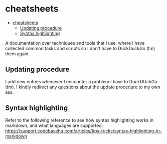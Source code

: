 # cheatsheets
<!--ts-->
   * [cheatsheets](README.md#cheatsheets)
      * [Updating procedure](README.md#updating-procedure)
      * [Syntax highlighting](README.md#syntax-highlighting)

<!-- Added by: runner, at: Fri Feb  5 21:30:29 UTC 2021 -->

<!--te-->

A documentation over techniques and tools that I use, where I have collected common tasks and scripts so I don't have to DuckDuckGo (tm) them again.

## Updating procedure

I add new entries whenever I encounter a problem I have to DuckDUckGo (tm). I kindly redirect any questions about the update procedure to my own ass.

## Syntax highlighting

Refer to the following reference to see how syntax highlighting works in markdown, and what languages are supported: https://support.codebasehq.com/articles/tips-tricks/syntax-highlighting-in-markdown
